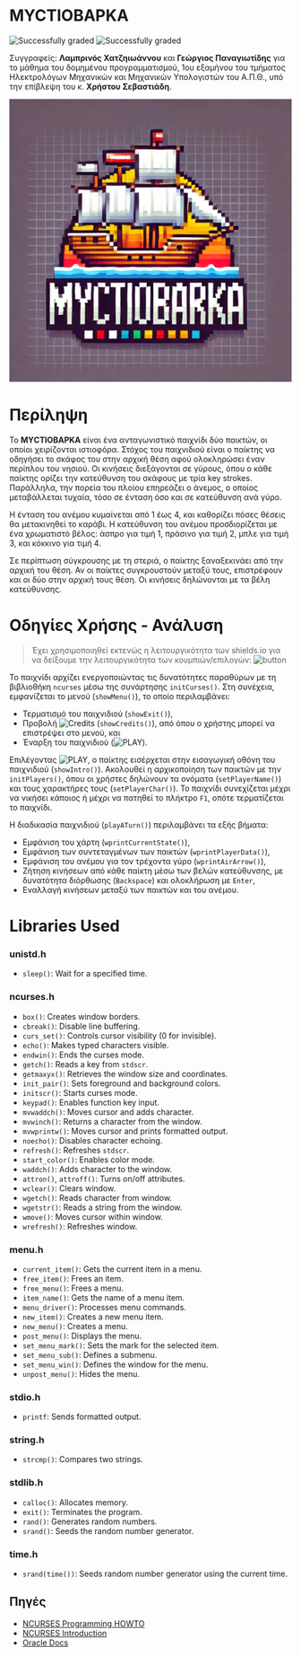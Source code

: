 # MYCTIOBAPKA
![Successfully graded](https://img.shields.io/badge/Successfully_graded-%E2%9C%94%EF%B8%8F-green) ![Successfully graded](https://img.shields.io/badge/Course_passed-%E2%9C%94%EF%B8%8F-green)

Συγγραφείς: **Λαμπρινός Χατζηιωάννου** και **Γεώργιος Παναγιωτίδης** για το μάθημα του δομημένου προγραμματισμού, 1ου εξαμήνου του τμήματος Ηλεκτρολόγων Μηχανικών και Mηχανικών Υπολογιστών του Α.Π.Θ., υπό την επίβλεψη του κ. **Χρήστου Σεβαστιάδη**.

![Game Logo](myctiobarka-logo.png)

# Περίληψη

Το **ΜΥCΤΙΟΒΑΡΚΑ** είναι ένα ανταγωνιστικό παιχνίδι δύο παικτών, οι οποίοι χειρίζονται ιστιοφόρα. Στόχος του παιχνιδιού είναι ο παίκτης να οδηγήσει το σκάφος του στην αρχική θέση αφού ολοκληρώσει έναν περίπλου του νησιού. Οι κινήσεις διεξάγονται σε γύρους, όπου ο κάθε παίκτης ορίζει την κατεύθυνση του σκάφους με τρία key strokes. Παράλληλα, την πορεία του πλοίου επηρεάζει ο άνεμος, ο οποίος μεταβάλλεται τυχαία, τόσο σε ένταση όσο και σε κατεύθυνση ανά γύρο.

Η ένταση του ανέμου κυμαίνεται από 1 έως 4, και καθορίζει πόσες θέσεις θα μετακινηθεί το καράβι. Η κατεύθυνση του ανέμου προσδιορίζεται με ένα χρωματιστό βέλος: άσπρο για τιμή 1, πράσινο για τιμή 2, μπλε για τιμή 3, και κόκκινο για τιμή 4.

Σε περίπτωση σύγκρουσης με τη στεριά, ο παίκτης ξαναξεκινάει από την αρχική του θέση. Αν οι παίκτες συγκρουστούν μεταξύ τους, επιστρέφουν και οι δύο στην αρχική τους θέση. Οι κινήσεις δηλώνονται με τα βέλη κατεύθυνσης.

# Οδηγίες Χρήσης - Ανάλυση
> Έχει χρησιμοποιηθεί εκτενώς η λειτουργικότητα των shields.io για να δείξουμε την λειτουργικότητα των κουμπιών/επιλογών: ![button](https://img.shields.io/badge/button-777777?style=for-the-badge&logo=playstation&logoColor=white)

Το παιχνίδι αρχίζει ενεργοποιώντας τις δυνατότητες παραθύρων με τη βιβλιοθήκη `ncurses` μέσω της συνάρτησης `initCurses()`. Στη συνέχεια, εμφανίζεται το μενού (`showMenu()`), το οποίο περιλαμβάνει:
- Τερματισμό του παιχνιδιού (`showExit()`),
- Προβολή ![Credits](https://img.shields.io/badge/Credits-777777?style=for-the-badge&logo=playstation&logoColor=white) (`showCredits()`), από όπου ο χρήστης μπορεί να επιστρέψει στο μενού, και
- Έναρξη του παιχνιδιού (![PLAY](https://img.shields.io/badge/PLAY-777777?style=for-the-badge&logo=playstation&logoColor=white)).

Επιλέγοντας ![PLAY](https://img.shields.io/badge/PLAY-777777?style=for-the-badge&logo=playstation&logoColor=white), ο παίκτης εισέρχεται στην εισαγωγική οθόνη του παιχνιδιού (`showIntro()`). Ακολουθεί η αρχικοποίηση των παικτών με την `initPlayers()`, όπου οι χρήστες δηλώνουν τα ονόματα (`setPlayerName()`) και τους χαρακτήρες τους (`setPlayerChar()`). Το παιχνίδι συνεχίζεται μέχρι να νικήσει κάποιος ή μέχρι να πατηθεί το πλήκτρο `F1`, οπότε τερματίζεται το παιχνίδι.

Η διαδικασία παιχνιδιού (`playATurn()`) περιλαμβάνει τα εξής βήματα:
- Εμφάνιση του χάρτη (`wprintCurrentState()`),
- Εμφάνιση των συντεταγμένων των παικτών (`wprintPlayerData()`),
- Εμφάνιση του ανέμου για τον τρέχοντα γύρο (`wprintAirArrow()`),
- Ζήτηση κινήσεων από κάθε παίκτη μέσω των βελών κατεύθυνσης, με δυνατότητα διόρθωσης (`Backspace`) και ολοκλήρωση με `Enter`,
- Εναλλαγή κινήσεων μεταξύ των παικτών και του ανέμου.

# Libraries Used

### unistd.h
- `sleep()`: Wait for a specified time.

### ncurses.h
- `box()`: Creates window borders.
- `cbreak()`: Disable line buffering.
- `curs_set()`: Controls cursor visibility (0 for invisible).
- `echo()`: Makes typed characters visible.
- `endwin()`: Ends the curses mode.
- `getch()`: Reads a key from `stdscr`.
- `getmaxyx()`: Retrieves the window size and coordinates.
- `init_pair()`: Sets foreground and background colors.
- `initscr()`: Starts curses mode.
- `keypad()`: Enables function key input.
- `mvwaddch()`: Moves cursor and adds character.
- `mvwinch()`: Returns a character from the window.
- `mvwprintw()`: Moves cursor and prints formatted output.
- `noecho()`: Disables character echoing.
- `refresh()`: Refreshes `stdscr`.
- `start_color()`: Enables color mode.
- `waddch()`: Adds character to the window.
- `attron()`, `attroff()`: Turns on/off attributes.
- `wclear()`: Clears window.
- `wgetch()`: Reads character from window.
- `wgetstr()`: Reads a string from the window.
- `wmove()`: Moves cursor within window.
- `wrefresh()`: Refreshes window.

### menu.h
- `current_item()`: Gets the current item in a menu.
- `free_item()`: Frees an item.
- `free_menu()`: Frees a menu.
- `item_name()`: Gets the name of a menu item.
- `menu_driver()`: Processes menu commands.
- `new_item()`: Creates a new menu item.
- `new_menu()`: Creates a menu.
- `post_menu()`: Displays the menu.
- `set_menu_mark()`: Sets the mark for the selected item.
- `set_menu_sub()`: Defines a submenu.
- `set_menu_win()`: Defines the window for the menu.
- `unpost_menu()`: Hides the menu.

### stdio.h
- `printf`: Sends formatted output.

### string.h
- `strcmp()`: Compares two strings.

### stdlib.h
- `calloc()`: Allocates memory.
- `exit()`: Terminates the program.
- `rand()`: Generates random numbers.
- `srand()`: Seeds the random number generator.

### time.h
- `srand(time())`: Seeds random number generator using the current time.

## Πηγές
- [NCURSES Programming HOWTO](http://www.ibiblio.org/pub/Linux/docs/HOWTO/other-formats/pdf/NCURSES-Programming-HOWTO.pdf)
- [NCURSES Introduction](https://invisible-island.net/ncurses/ncurses-intro.html)
- [Oracle Docs](https://docs.oracle.com/cd/E19455-01/806-0629/6j9vjcoae/index.html)
